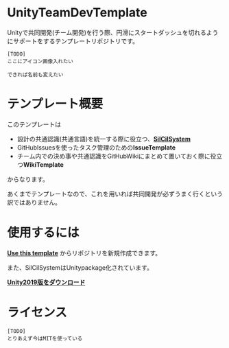 # UnityTeamDevTemplate
Unityで共同開発(チーム開発)を行う際、円滑にスタートダッシュを切れるようにサポートをするテンプレートリポジトリです。


```
[TODO]
ここにアイコン画像入れたい

できれば名前も変えたい
```

# テンプレート概要

このテンプレートは

- 設計の共通認識(共通言語)を統一する際に役立つ、[**SilCilSystem**](https://teamaojilu.github.io/UnityTeamDevTemplate/)
- GitHubIssuesを使ったタスク管理のための**IssueTemplate**
- チーム内での決め事や共通認識をGitHubWikiにまとめて置いておく際に役立つ**WikiTemplate**

からなります。

あくまでテンプレートなので、これを用いれば共同開発が必ずうまく行くという訳ではありません。

# 使用するには
[**Use this template**](https://github.com/kugimasa/UnityTeamDevTemplate/generate) からリポジトリを新規作成できます。

また、SilCilSystemはUnitypackage化されています。

[**Unity2019版をダウンロード**](https://github.com/TeamAojilu/UnityTeamDevTemplate/releases/download/v1.0/SilCilSystem_unity2019_ver100.unitypackage)

# ライセンス

```
[TODO]
とりあえず今はMITを使っている
```
